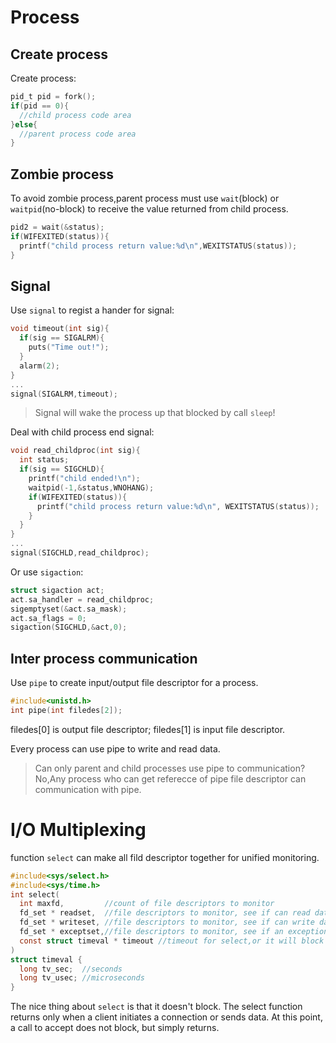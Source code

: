 # Process
## Create process
Create process:
```c
pid_t pid = fork();
if(pid == 0){
  //child process code area
}else{
  //parent process code area
}
```
## Zombie process
To avoid zombie process,parent process must use `wait`(block) or `waitpid`(no-block) to receive the value returned from child process.
```c
pid2 = wait(&status);
if(WIFEXITED(status)){
  printf("child process return value:%d\n",WEXITSTATUS(status));
}
```
## Signal
Use `signal` to regist a hander for signal:
```c
void timeout(int sig){
  if(sig == SIGALRM){
    puts("Time out!");
  }
  alarm(2);
}
...
signal(SIGALRM,timeout);
```
> Signal will wake the process up that blocked by call `sleep`!

Deal with child process end signal:
```c
void read_childproc(int sig){
  int status;
  if(sig == SIGCHLD){
    printf("child ended!\n");
    waitpid(-1,&status,WNOHANG);
    if(WIFEXITED(status)){
      printf("child process return value:%d\n", WEXITSTATUS(status));
    }
  }
}
...
signal(SIGCHLD,read_childproc);
```
Or use `sigaction`:
```c
struct sigaction act;
act.sa_handler = read_childproc;
sigemptyset(&act.sa_mask);
act.sa_flags = 0;
sigaction(SIGCHLD,&act,0);
```
## Inter process communication
Use `pipe` to create input/output file descriptor for a process.
```c
#include<unistd.h>
int pipe(int filedes[2]);
```
filedes[0] is output file descriptor;
filedes[1] is input file descriptor.

Every process can use pipe to write and read data.
> Can only parent and child processes use pipe to communication?
> No,Any process who can get referecce of pipe file descriptor can communication with pipe.

# I/O Multiplexing
function `select` can make all fild descriptor together for unified monitoring.
```c
#include<sys/select.h>
#include<sys/time.h>
int select(
  int maxfd,         //count of file descriptors to monitor
  fd_set * readset,  //file descriptors to monitor, see if can read data
  fd_set * writeset, //file descriptors to monitor, see if can write data
  fd_set * exceptset,//file descriptors to monitor, see if an exception has occurred
  const struct timeval * timeout //timeout for select,or it will block until some event hanppen
)
struct timeval {
  long tv_sec;  //seconds
  long tv_usec; //microseconds
}
```
The nice thing about `select` is that it doesn't block. The select function returns only when a client initiates a connection or sends data. At this point, a call to accept does not block, but simply returns.
